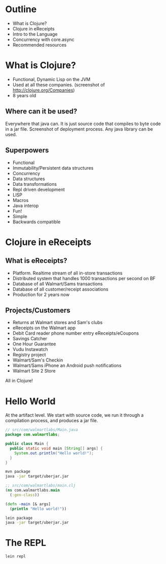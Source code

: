 # Outline
- What is Clojure?
- Clojure in eReceipts
- Intro to the Language
- Concurrency with core.async
- Recommended resources

# What is Clojure?
- Functional, Dynamic Lisp on the JVM
- Used at all these companies. (screenshot of
  http://clojure.org/Companies)
- 8 years old

## Where can it be used?
Everywhere that java can. It is just source code that compiles to
byte code in a jar file. Screenshot of deployment process. Any java
library can be used.

## Superpowers
- Functional
- Immutability/Persistent data structures
- Concurrency
- Data structures
- Data transformations
- Repl driven development
- LISP
- Macros
- Java interop
- Fun!
- Simple
- Backwards compatible

# Clojure in eReceipts

## What is eReceipts?
- Platform. Realtime stream of all in-store transactions
- Distributed system that handles 1000 transactions per second on BF
- Database of all Walmart/Sams transactions
- Database of all customer/receipt associations
- Production for 2 years now

## Projects/Customers
- Returns at Walmart stores and Sam's clubs
- eReceipts on the Walmart app
- Debit Card reader phone number entry eReceipts/eCoupons
- Savings Catcher
- One Hour Guarantee
- Vudu Instawatch
- Registry project
- Walmart/Sam's Checkin
- Walmart/Sams iPhone an Android push notifications
- Walmart Site 2 Store

All in Clojure!

# Hello World

At the artifact level. We start with source code, we run it through a
compilation process, and produces a jar file.

```java
// src/com/walmartlabs/Main.java
package com.walmartlabs;

public class Main {
  public static void main [String[] args] {
    System.out.println("Hello world!");
  }
}
```

```bash
mvn package
java -jar target/uberjar.jar
```

```clojure
;; src/com/walmartlabs/main.clj
(ns com.walmartlabs.main
  (:gen-class))

(defn -main [& args]
  (println "Hello world!"))
```

```bash
lein package
java -jar target/uberjar.jar
```

# The REPL

```bash
lein repl
```

